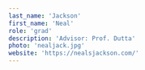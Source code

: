 ```yaml
---
last_name: 'Jackson'
first_name: 'Neal'
role: 'grad'
description: 'Advisor: Prof. Dutta'
photo: 'nealjack.jpg'
website: 'https://nealsjackson.com/'
---
```


